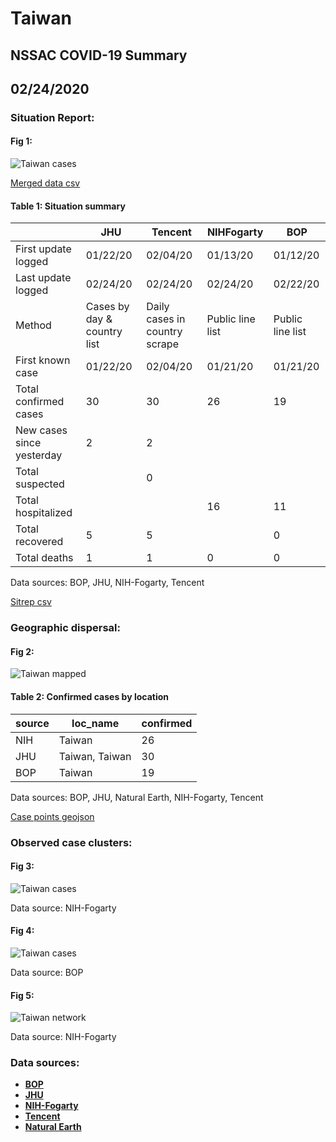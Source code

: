 # Taiwan
## NSSAC COVID-19 Summary
## 02/24/2020



### Situation Report:
#### Fig 1:
![Taiwan cases](../merged_histories/Taiwan_merged_histories.png)

[Merged data csv](https://github.com/SchlittDataSci/SchlittDataSci.github.io/blob/master/data/tables/Taiwan_merged_daily.csv)

#### Table 1: Situation summary


|                           | JHU                         | Tencent                       | NIHFogarty       | BOP              |
|---------------------------|-----------------------------|-------------------------------|------------------|------------------|
| First update logged       | 01/22/20                    | 02/04/20                      | 01/13/20         | 01/12/20         |
| Last update logged        | 02/24/20                    | 02/24/20                      | 02/24/20         | 02/22/20         |
| Method                    | Cases by day & country list | Daily cases in country scrape | Public line list | Public line list |
| First known case          | 01/22/20                    | 02/04/20                      | 01/21/20         | 01/21/20         |
| Total confirmed cases     | 30                          | 30                            | 26               | 19               |
| New cases since yesterday | 2                           | 2                             |                  |                  |
| Total suspected           |                             | 0                             |                  |                  |
| Total hospitalized        |                             |                               | 16               | 11               |
| Total recovered           | 5                           | 5                             |                  | 0                |
| Total deaths              | 1                           | 1                             | 0                | 0                |

Data sources: BOP, JHU, NIH-Fogarty, Tencent


[Sitrep csv](https://github.com/SchlittDataSci/SchlittDataSci.github.io/blob/master/data/tables/Taiwan_sitrep.csv)

### Geographic dispersal:
#### Fig 2:
![Taiwan mapped](../case_locs/Taiwan_case_locs.png)

#### Table 2: Confirmed cases by location


| source   | loc_name       |   confirmed |
|----------|----------------|-------------|
| NIH      | Taiwan         |          26 |
| JHU      | Taiwan, Taiwan |          30 |
| BOP      | Taiwan         |          19 |

Data sources: BOP, JHU, Natural Earth, NIH-Fogarty, Tencent


[Case points geojson](https://github.com/SchlittDataSci/SchlittDataSci.github.io/blob/master/data/shapes/Taiwan_case_locs.geojson)

### Observed case clusters:
#### Fig 3:
![Taiwan cases](../cluster_analysis/Taiwan_imported_cases_NIHFogarty.png)



Data source: NIH-Fogarty


#### Fig 4:
![Taiwan cases](../cluster_analysis/Taiwan_imported_cases_BOP.png)



Data source: BOP


#### Fig 5:
![Taiwan network](../autochthonous_networks/Taiwan_network.png)



Data source: NIH-Fogarty


### Data sources:
* **[BOP](https://github.com/beoutbreakprepared/nCoV2019)**
* **[JHU](https://github.com/CSSEGISandData/COVID-19)** 
* **[NIH-Fogarty](https://docs.google.com/spreadsheets/d/1jS24DjSPVWa4iuxuD4OAXrE3QeI8c9BC1hSlqr-NMiU/edit#gid=1187587451)** 
* **[Tencent](https://news.qq.com/zt2020/page/feiyan.htm)**
* **[Natural Earth](https://www.naturalearthdata.com/forums/forum/natural-earth-map-data/cultural-vectors/admin-1-states-provinces-and-their-boundaries/)**

<!-- Global site tag (gtag.js) - Google Analytics -->
<script async src="https://www.googletagmanager.com/gtag/js?id=UA-158816269-1"></script>
<script>
  window.dataLayer = window.dataLayer || [];
  function gtag(){dataLayer.push(arguments);}
  gtag('js', new Date());

  gtag('config', 'UA-158816269-1');
</script>